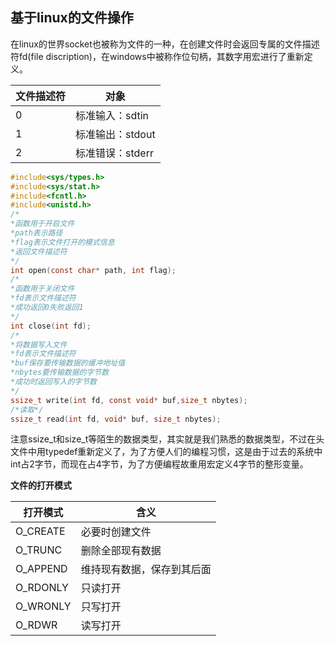 ## 基于linux的文件操作
在linux的世界socket也被称为文件的一种，在创建文件时会返回专属的文件描述符fd(file discription)，在windows中被称作位句柄，其数字用宏进行了重新定义。

|文件描述符|对象|
|--|--|
|0|标准输入：sdtin|
|1|标准输出：stdout|
|2|标准错误：stderr|
```c
#include<sys/types.h>
#include<sys/stat.h>
#include<fcntl.h>
#include<unistd.h>
/*
*函数用于开启文件
*path表示路径
*flag表示文件打开的模式信息
*返回文件描述符
*/
int open(const char* path, int flag);
/*
*函数用于关闭文件
*fd表示文件描述符
*成功返回0失败返回1
*/
int close(int fd);
/*
*将数据写入文件
*fd表示文件描述符
*buf保存要传输数据的缓冲地址值
*nbytes要传输数据的字节数
*成功时返回写入的字节数
*/
ssize_t write(int fd, const void* buf,size_t nbytes);
/*读取*/
ssize_t read(int fd, void* buf, size_t nbytes);
```
注意ssize_t和size_t等陌生的数据类型，其实就是我们熟悉的数据类型，不过在头文件中用typedef重新定义了，为了方便人们的编程习惯，这是由于过去的系统中int占2字节，而现在占4字节，为了方便编程故重用宏定义4字节的整形变量。

**文件的打开模式**

|打开模式|含义|
|--|--|
|O_CREATE|必要时创建文件|
|O_TRUNC|删除全部现有数据|
|O_APPEND|维持现有数据，保存到其后面|
|O_RDONLY|只读打开|
|O_WRONLY|只写打开|
|O_RDWR|读写打开|


